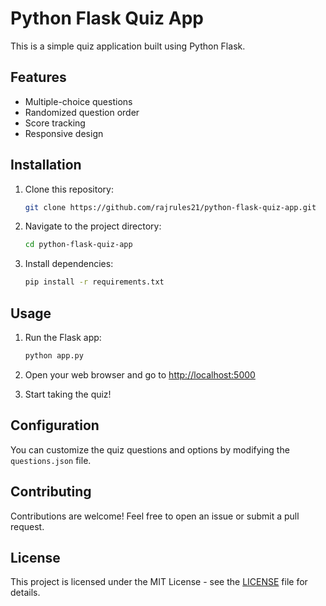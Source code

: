 # Python Flask Quiz App

This is a simple quiz application built using Python Flask.

## Features

- Multiple-choice questions
- Randomized question order
- Score tracking
- Responsive design

## Installation

1. Clone this repository:

    ```bash
    git clone https://github.com/rajrules21/python-flask-quiz-app.git
    ```

2. Navigate to the project directory:

    ```bash
    cd python-flask-quiz-app
    ```

3. Install dependencies:

    ```bash
    pip install -r requirements.txt
    ```

## Usage

1. Run the Flask app:

    ```bash
    python app.py
    ```

2. Open your web browser and go to [http://localhost:5000](http://localhost:5000)

3. Start taking the quiz!

## Configuration

You can customize the quiz questions and options by modifying the `questions.json` file.

## Contributing

Contributions are welcome! Feel free to open an issue or submit a pull request.

## License

This project is licensed under the MIT License - see the [LICENSE](LICENSE) file for details.
